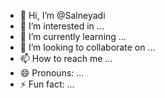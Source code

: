 - 👋 Hi, I’m @Salneyadi
- 👀 I’m interested in ...
- 🌱 I’m currently learning ...
- 💞️ I’m looking to collaborate on ...
- 📫 How to reach me ...
- 😄 Pronouns: ...
- ⚡ Fun fact: ...

<!---
Salneyadi/Salneyadi is a ✨ special ✨ repository because its `README.md` (this file) appears on your GitHub profile.
You can click the Preview link to take a look at your changes.
--->
